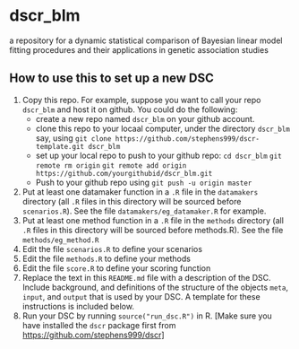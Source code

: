 # dscr\_blm
a repository for a dynamic statistical comparison of Bayesian linear model fitting procedures and their applications in genetic association studies

## How to use this to set up a new DSC

1. Copy this repo. For example, suppose you want to call your repo `dscr_blm` and host it on github. You could do the following:
    * create a new repo named `dscr_blm` on your github account.
    * clone this repo to your locaal computer, under the directory `dscr_blm` say, using `git clone https://github.com/stephens999/dscr-template.git dscr_blm`
    * set up your local repo to push to your github repo: `cd dscr_blm` `git remote rm origin` `git remote add origin https://github.com/yourgithubid/dscr_blm.git`
    * Push to your github repo using `git push -u origin master`
2. Put at least one datamaker function in a `.R` file in the `datamakers` directory (all `.R` files in this directory will be sourced before `scenarios.R`). See the file `datamakers/eg_datamaker.R` for example.
3. Put at least one method function in a `.R` file in the `methods` directory (all `.R` files in this directory will be sourced before methods.R). See the file `methods/eg_method.R`
4. Edit the file `scenarios.R` to define your scenarios 
5. Edit the file `methods.R` to define your methods
6. Edit the file `score.R` to define your scoring function
7. Replace the text in this `README.md` file with a description of the DSC. Include background, and definitions of the structure of the objects `meta`, `input`, and `output` that is used by your DSC. A template for these instructions is included below.
8. Run your DSC by running `source("run_dsc.R")` in R. [Make sure you have installed the `dscr` package first from https://github.com/stephens999/dscr]


